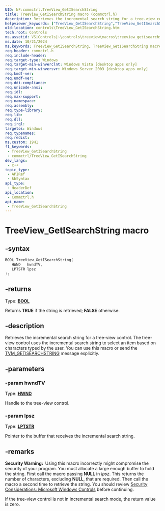 ```yaml
---
UID: NF:commctrl.TreeView_GetISearchString
title: TreeView_GetISearchString macro (commctrl.h)
description: Retrieves the incremental search string for a tree-view control. The tree-view control uses the incremental search string to select an item based on characters typed by the user. You can use this macro or send the TVM_GETISEARCHSTRING message explicitly.
helpviewer_keywords: ["TreeView_GetISearchString","TreeView_GetISearchString macro [Windows Controls]","_win32_TreeView_GetISearchString","_win32_TreeView_GetISearchString_cpp","commctrl/TreeView_GetISearchString","controls.TreeView_GetISearchString","controls._win32_TreeView_GetISearchString"]
old-location: controls\TreeView_GetISearchString.htm
tech.root: Controls
ms.assetid: VS|Controls|~\controls\treeview\macros\treeview_getisearchstring.htm
ms.date: 10/21/2024
ms.keywords: TreeView_GetISearchString, TreeView_GetISearchString macro [Windows Controls], _win32_TreeView_GetISearchString, _win32_TreeView_GetISearchString_cpp, commctrl/TreeView_GetISearchString, controls.TreeView_GetISearchString, controls._win32_TreeView_GetISearchString
req.header: commctrl.h
req.include-header: 
req.target-type: Windows
req.target-min-winverclnt: Windows Vista [desktop apps only]
req.target-min-winversvr: Windows Server 2003 [desktop apps only]
req.kmdf-ver: 
req.umdf-ver: 
req.ddi-compliance: 
req.unicode-ansi: 
req.idl: 
req.max-support: 
req.namespace: 
req.assembly: 
req.type-library: 
req.lib: 
req.dll: 
req.irql: 
targetos: Windows
req.typenames: 
req.redist: 
ms.custom: 19H1
f1_keywords:
 - TreeView_GetISearchString
 - commctrl/TreeView_GetISearchString
dev_langs:
 - c++
topic_type:
 - APIRef
 - kbSyntax
api_type:
 - HeaderDef
api_location:
 - Commctrl.h
api_name:
 - TreeView_GetISearchString
---
```


# TreeView_GetISearchString macro

## -syntax

```cpp
BOOL TreeView_GetISearchString(
   HWND   hwndTV,
   LPTSTR lpsz
);
```

## -returns

Type: **[BOOL](/windows/desktop/winprog/windows-data-types)**

Returns <b>TRUE</b> if the string is retrieved; <b>FALSE</b> otherwise.


## -description

Retrieves the incremental search string for a tree-view control. The tree-view control uses the incremental search string to select an item based on characters typed by the user. You can use this macro or send the <a href="/windows/desktop/Controls/tvm-getisearchstring">TVM_GETISEARCHSTRING</a> message explicitly.

## -parameters

### -param hwndTV

Type: <b><a href="/windows/desktop/WinProg/windows-data-types">HWND</a></b>

Handle to the tree-view control.

### -param lpsz

Type: <b><a href="/windows/desktop/WinProg/windows-data-types">LPTSTR</a></b>

Pointer to the buffer that receives the incremental search string.

## -remarks

<b>Security Warning:  </b>Using this macro incorrectly might compromise the security of your program. You must allocate a large enough buffer to hold the string. First call the macro passing <b>NULL</b> in <i>lpsz</i>. This returns the number of characters, excluding <b>NULL</b>, that are required. Then call the macro a second time to retrieve the string.  You should review <a href="/windows/desktop/Controls/sec-comctls">Security Considerations: Microsoft Windows Controls</a> before continuing.

If the tree-view control is not in incremental search mode, the return value is zero.
